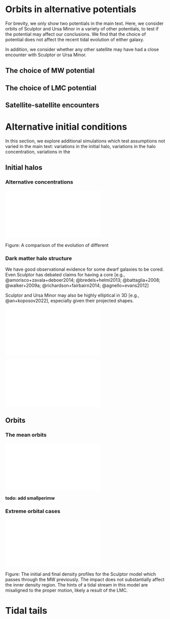 # Orbits in alternative potentials

For brevity, we only show two potentials in the main text. Here, we consider orbits of Sculptor and Ursa Minor in a variety of other potentials, to test if the potential may affect our conclusions. We find that the choice of potential does not affect the recent tidal evolution of either galaxy.

In addition, we consider whether any other satellite may have had a close encounter with Sculptor or Ursa Minor.  

## The choice of MW potential



## The choice of LMC potential



## Satellite-satellite encounters



# Alternative initial conditions

In this section, we explore additional simulations which test assumptions not varied in the main text: variations in the initial halo, variations in the halo concentration, variations in the 



## Initial halos

### Alternative concentrations

![](figures/scl_mw_halo_boundmass.pdf)

Figure: A comparison of the evolution of different 

### Dark matter halo structure

We have good observational evidence for some dwarf galaxies to be cored. Even Sculptor has debated claims for having a core [e.g., @amorisco+zavala+deboer2014; @bredels+helmi2013; @battaglia+2008; @walker+2009a; @richardson+fairbairn2014; @agnello+evans2012]



Sculptor and Ursa Minor may also be highly elliptical in 3D [e.g., @an+koposov2022], especially given their projected shapes.

![](figures/scl_mw_structure_boundmass.pdf)





![](figures/scl_lmc_halo_boundmass.pdf)



## Orbits

### The mean orbits

![](figures/umi_orbits_boundmass.pdf)

**todo: add smallperimw**

### Extreme orbital cases

![](figures/scl_impact_i_f.pdf)

Figure: The initial and final density profiles for the Sculptor model which passes through the MW previously. The impact does not substantially affect the inner density region. The hints of a tidal stream in this model are misaligned to the proper motion, likely a result of the LMC.





# Tidal tails

